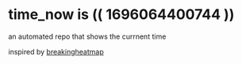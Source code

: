 # time_now is (( 1696064400744 ))

an automated repo that shows the currnent time

inspired by [breakingheatmap](https://github.com/breakingheatmap/breakingheatmap)